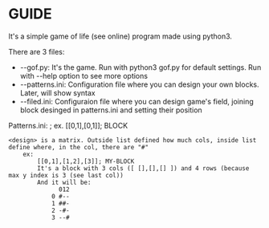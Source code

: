 # GUIDE

It's a simple game of life (see online) program made using python3.

There are 3 files:
- --gof.py: It's the game. Run with python3 gof.py for default settings. Run with --help option to see more options
- --patterns.ini: Configuration file where you can design your own blocks. Later, will show syntax
- --filed.ini: Configuraion file where you can design game's field, joining block desinged in patterns.ini and setting their position
    
Patterns.ini:
    <design>; <name>
    ex. [[0,1],[0,1]]; BLOCK
    
    <design> is a matrix. Outside list defined how much cols, inside list define where, in the col, there are "#"
        ex: 
            [[0,1],[1,2],[3]]; MY-BLOCK
            It's a block with 3 cols ([ [],[],[] ]) and 4 rows (because max y index is 3 (see last col))
            And it will be:
                  012
                0 #--
                1 ##-
                2 -#-
                3 --#
